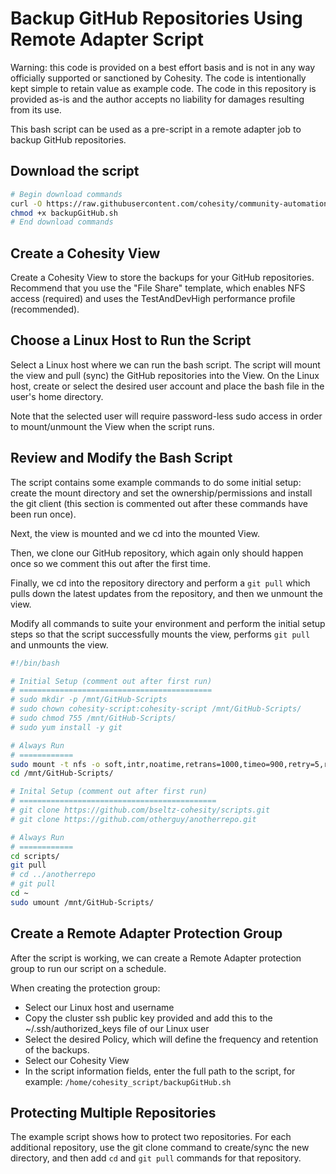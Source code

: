 # Backup GitHub Repositories Using Remote Adapter Script

Warning: this code is provided on a best effort basis and is not in any way officially supported or sanctioned by Cohesity. The code is intentionally kept simple to retain value as example code. The code in this repository is provided as-is and the author accepts no liability for damages resulting from its use.

This bash script can be used as a pre-script in a remote adapter job to backup GitHub repositories.

## Download the script

```bash
# Begin download commands
curl -O https://raw.githubusercontent.com/cohesity/community-automation-samples/main/remoteAdapter/backupGitHub/backupGitHub.sh
chmod +x backupGitHub.sh
# End download commands
```

## Create a Cohesity View

Create a Cohesity View to store the backups for your GitHub repositories. Recommend that you use the "File Share" template, which enables NFS access (required) and uses the TestAndDevHigh performance profile (recommended).

## Choose a Linux Host to Run the Script

Select a Linux host where we can run the bash script. The script will mount the view and pull (sync) the GitHub repositories into the View. On the Linux host, create or select the desired user account and place the bash file in the user's home directory.

Note that the selected user will require password-less sudo access in order to mount/unmount the View when the script runs.

## Review and Modify the Bash Script

The script contains some example commands to do some initial setup: create the mount directory and set the ownership/permissions and install the git client (this section is commented out after these commands have been run once).

Next, the view is mounted and we cd into the mounted View.

Then, we clone our GitHub repository, which again only should happen once so we comment this out after the first time.

Finally, we cd into the repository directory and perform a `git pull` which pulls down the latest updates from the repository, and then we unmount the view.

Modify all commands to suite your environment and perform the initial setup steps so that the script successfully mounts the view, performs `git pull` and unmounts the view.

```bash
#!/bin/bash

# Initial Setup (comment out after first run)
# ===========================================
# sudo mkdir -p /mnt/GitHub-Scripts
# sudo chown cohesity-script:cohesity-script /mnt/GitHub-Scripts/
# sudo chmod 755 /mnt/GitHub-Scripts/
# sudo yum install -y git

# Always Run
# ============
sudo mount -t nfs -o soft,intr,noatime,retrans=1000,timeo=900,retry=5,rsize=1048576,wsize=1048576,nolock mycohesity:/GitHub-Scripts /mnt/GitHub-Scripts/
cd /mnt/GitHub-Scripts/

# Inital Setup (comment out after first run)
# ============================================
# git clone https://github.com/bseltz-cohesity/scripts.git
# git clone https://github.com/otherguy/anotherrepo.git

# Always Run
# ============
cd scripts/
git pull
# cd ../anotherrepo
# git pull
cd ~
sudo umount /mnt/GitHub-Scripts/
```

## Create a Remote Adapter Protection Group

After the script is working, we can create a Remote Adapter protection group to run our script on a schedule.

When creating the protection group:

* Select our Linux host and username
* Copy the cluster ssh public key provided and add this to the ~/.ssh/authorized_keys file of our Linux user
* Select the desired Policy, which will define the frequency and retention of the backups.
* Select our Cohesity View
* In the script information fields, enter the full path to the script, for example: `/home/cohesity_script/backupGitHub.sh`

## Protecting Multiple Repositories

The example script shows how to protect two repositories. For each additional repository, use the git clone command to create/sync the new directory, and then add `cd` and `git pull` commands for that repository.
